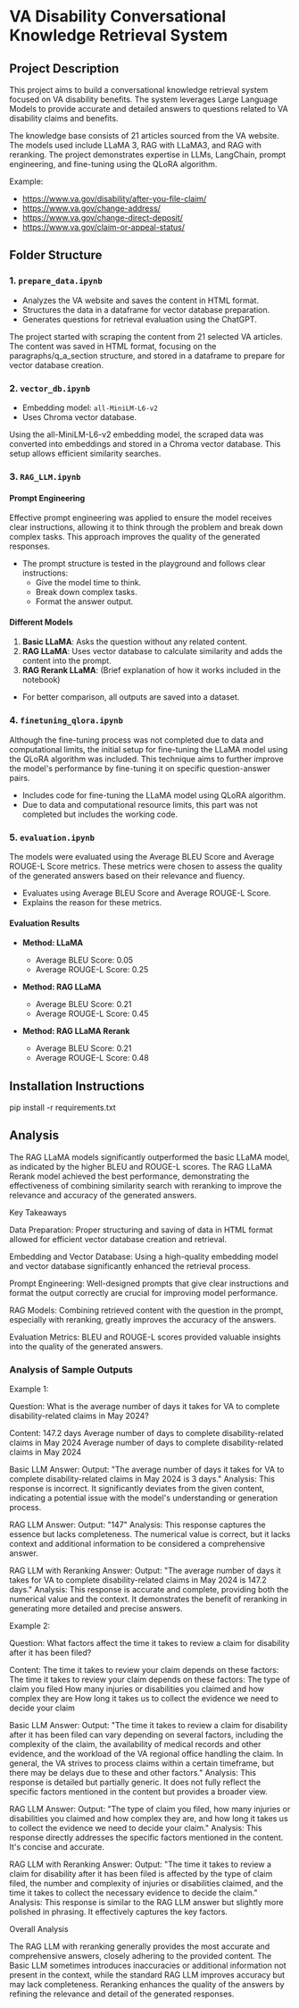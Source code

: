 # VA Disability Conversational Knowledge Retrieval System

## Project Description

This project aims to build a conversational knowledge retrieval system focused on VA disability benefits. The system leverages Large Language Models to provide accurate and detailed answers to questions related to VA disability claims and benefits. 

The knowledge base consists of 21 articles sourced from the VA website. The models used include LLaMA 3, RAG with LLaMA3, and RAG with reranking. The project demonstrates expertise in LLMs, LangChain, prompt engineering, and fine-tuning using the QLoRA algorithm.


Example:
- https://www.va.gov/disability/after-you-file-claim/
- https://www.va.gov/change-address/
- https://www.va.gov/change-direct-deposit/
- https://www.va.gov/claim-or-appeal-status/


## Folder Structure

### 1. `prepare_data.ipynb`
 - Analyzes the VA website and saves the content in HTML format.
 - Structures the data in a dataframe for vector database preparation.
 - Generates questions for retrieval evaluation using the ChatGPT.

The project started with scraping the content from 21 selected VA articles. The content was saved in HTML format, focusing on the paragraphs/q_a_section structure, and stored in a dataframe to prepare for vector database creation.



### 2. `vector_db.ipynb`
- Embedding model: `all-MiniLM-L6-v2`
- Uses Chroma vector database.
  
Using the all-MiniLM-L6-v2 embedding model, the scraped data was converted into embeddings and stored in a Chroma vector database. This setup allows efficient similarity searches.


### 3. `RAG_LLM.ipynb`
#### Prompt Engineering
Effective prompt engineering was applied to ensure the model receives clear instructions, allowing it to think through the problem and break down complex tasks. This approach improves the quality of the generated responses.

- The prompt structure is tested in the playground and follows clear instructions:
  - Give the model time to think.
  - Break down complex tasks.
  - Format the answer output.

#### Different Models
1. **Basic LLaMA**: Asks the question without any related content.
2. **RAG LLaMA**: Uses vector database to calculate similarity and adds the content into the prompt.
3. **RAG Rerank LLaMA**: (Brief explanation of how it works included in the notebook)

- For better comparison, all outputs are saved into a dataset.

### 4. `finetuning_qlora.ipynb`
Although the fine-tuning process was not completed due to data and computational limits, the initial setup for fine-tuning the LLaMA model using the QLoRA algorithm was included. This technique aims to further improve the model's performance by fine-tuning it on specific question-answer pairs.
- Includes code for fine-tuning the LLaMA model using QLoRA algorithm.
- Due to data and computational resource limits, this part was not completed but includes the working code.

### 5. `evaluation.ipynb`
The models were evaluated using the Average BLEU Score and Average ROUGE-L Score metrics. These metrics were chosen to assess the quality of the generated answers based on their relevance and fluency.

- Evaluates using Average BLEU Score and Average ROUGE-L Score.
- Explains the reason for these metrics.

#### Evaluation Results
- **Method: LLaMA**
  - Average BLEU Score: 0.05
  - Average ROUGE-L Score: 0.25

- **Method: RAG LLaMA**
  - Average BLEU Score: 0.21
  - Average ROUGE-L Score: 0.45

- **Method: RAG LLaMA Rerank**
  - Average BLEU Score: 0.21
  - Average ROUGE-L Score: 0.48

## Installation Instructions

pip install -r requirements.txt

## Analysis
The RAG LLaMA models significantly outperformed the basic LLaMA model, as indicated by the higher BLEU and ROUGE-L scores. The RAG LLaMA Rerank model achieved the best performance, demonstrating the effectiveness of combining similarity search with reranking to improve the relevance and accuracy of the generated answers.

Key Takeaways

Data Preparation: Proper structuring and saving of data in HTML format allowed for efficient vector database creation and retrieval.

Embedding and Vector Database: Using a high-quality embedding model and vector database significantly enhanced the retrieval process.

Prompt Engineering: Well-designed prompts that give clear instructions and format the output correctly are crucial for improving model performance.

RAG Models: Combining retrieved content with the question in the prompt, especially with reranking, greatly improves the accuracy of the answers.

Evaluation Metrics: BLEU and ROUGE-L scores provided valuable insights into the quality of the generated answers.


### Analysis of Sample Outputs

Example 1:

Question: What is the average number of days it takes for VA to complete disability-related claims in May 2024?

Content: 147.2 days Average number of days to complete disability-related claims in May 2024 Average number of days to complete disability-related claims in May 2024

Basic LLM Answer:
Output: "The average number of days it takes for VA to complete disability-related claims in May 2024 is 3 days."
Analysis: This response is incorrect. It significantly deviates from the given content, indicating a potential issue with the model's understanding or generation process.

RAG LLM Answer:
Output: "147"
Analysis: This response captures the essence but lacks completeness. The numerical value is correct, but it lacks context and additional information to be considered a comprehensive answer.

RAG LLM with Reranking Answer:
Output: "The average number of days it takes for VA to complete disability-related claims in May 2024 is 147.2 days."
Analysis: This response is accurate and complete, providing both the numerical value and the context. It demonstrates the benefit of reranking in generating more detailed and precise answers.


Example 2:

Question: What factors affect the time it takes to review a claim for disability after it has been filed?

Content: The time it takes to review your claim depends on these factors: The time it takes to review your claim depends on these factors: The type of claim you filed How many injuries or disabilities you claimed and how complex they are How long it takes us to collect the evidence we need to decide your claim

Basic LLM Answer:
Output: "The time it takes to review a claim for disability after it has been filed can vary depending on several factors, including the complexity of the claim, the availability of medical records and other evidence, and the workload of the VA regional office handling the claim. In general, the VA strives to process claims within a certain timeframe, but there may be delays due to these and other factors."
Analysis: This response is detailed but partially generic. It does not fully reflect the specific factors mentioned in the content but provides a broader view.

RAG LLM Answer:
Output: "The type of claim you filed, how many injuries or disabilities you claimed and how complex they are, and how long it takes us to collect the evidence we need to decide your claim."
Analysis: This response directly addresses the specific factors mentioned in the content. It's concise and accurate.

RAG LLM with Reranking Answer:
Output: "The time it takes to review a claim for disability after it has been filed is affected by the type of claim filed, the number and complexity of injuries or disabilities claimed, and the time it takes to collect the necessary evidence to decide the claim."
Analysis: This response is similar to the RAG LLM answer but slightly more polished in phrasing. It effectively captures the key factors.

Overall Analysis

The RAG LLM with reranking generally provides the most accurate and comprehensive answers, closely adhering to the provided content. The Basic LLM sometimes introduces inaccuracies or additional information not present in the context, while the standard RAG LLM improves accuracy but may lack completeness. Reranking enhances the quality of the answers by refining the relevance and detail of the generated responses.
